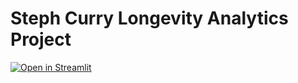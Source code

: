 ﻿# Steph Curry Longevity Analytics Project

[![Open in Streamlit]([https://static.streamlit.io/badges/streamlit_badge_black_white.svg)](https://<your-app>.streamlit.app](https://steph-curry-longevity-analytics-projectgit-atbk2hxbfpauueppznd.streamlit.app/))


